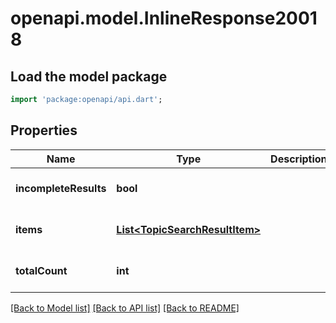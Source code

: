 # openapi.model.InlineResponse20018

## Load the model package
```dart
import 'package:openapi/api.dart';
```

## Properties
Name | Type | Description | Notes
------------ | ------------- | ------------- | -------------
**incompleteResults** | **bool** |  | [optional] [default to null]
**items** | [**List&lt;TopicSearchResultItem&gt;**](TopicSearchResultItem.md) |  | [optional] [default to []]
**totalCount** | **int** |  | [optional] [default to null]

[[Back to Model list]](../README.md#documentation-for-models) [[Back to API list]](../README.md#documentation-for-api-endpoints) [[Back to README]](../README.md)


